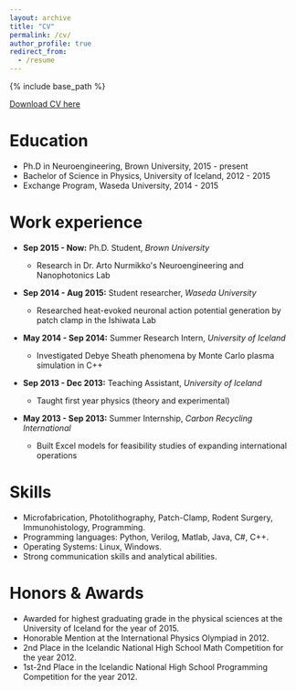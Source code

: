 ```yaml
---
layout: archive
title: "CV"
permalink: /cv/
author_profile: true
redirect_from:
  - /resume
---
```


{% include base_path %}

[Download CV here](http://ssigurdsson.com/files/CV_STEFAN_SIGURDSSON.pdf)

Education
======
* Ph.D in Neuroengineering, Brown University, 2015 - present
* Bachelor of Science in Physics, University of Iceland, 2012 - 2015
* Exchange Program, Waseda University, 2014 - 2015

Work experience
======

* **Sep 2015 - Now:** Ph.D. Student, <i>Brown University</i>
  * Research in Dr. Arto Nurmikko's Neuroengineering and Nanophotonics Lab


* **Sep 2014 - Aug 2015:** Student researcher, <i>Waseda University </i>
  * Researched heat-evoked neuronal action potential generation by patch clamp in the Ishiwata Lab


* **May 2014 - Sep 2014:** Summer Research Intern, <i>University of Iceland</i>
  * Investigated Debye Sheath phenomena by Monte Carlo plasma simulation in C++
  
  
* **Sep 2013 - Dec 2013:** Teaching Assistant, <i>University of Iceland</i>
  * Taught first year physics (theory and experimental)
  
  
* **May 2013 - Sep 2013:** Summer Internship, <i>Carbon Recycling International</i>
  * Built Excel models for feasibility studies of expanding international operations
  
  
  
Skills
======
* Microfabrication, Photolithography, Patch-Clamp, Rodent Surgery, Immunohistology, Programming.
* Programming languages: Python, Verilog, Matlab, Java, C#, C++.
* Operating Systems: Linux, Windows.
* Strong communication skills and analytical abilities.

Honors & Awards
======
* Awarded for highest graduating grade in the physical sciences at the University of Iceland for the year of 2015.
* Honorable Mention at the International Physics Olympiad in 2012.
* 2nd Place in the Icelandic National High School Math Competition for the year 2012.
* 1st-2nd Place in the Icelandic National High School Programming Competition for the year 2012.



